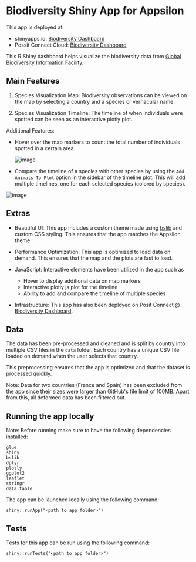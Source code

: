 # Biodiversity Shiny App for Appsilon

This app is deployed at:
- shinyapps.io: [Biodiversity Dashboard](http://parvsachdeva.shinyapps.io/shiny_biodiversity_app)
- Possit Connect Cloud: [Biodiversity Dashboard](https://connect.posit.cloud/parv-sachdeva/content/01926389-7248-1872-23fa-dbfb66268249)

This R Shiny dashboard helps visualize the biodiversity data from [Global Biodiversity Information Facility](https://www.gbif.org/occurrence/search?dataset_key=8a863029-f435-446a-821e-275f4f641165).

## Main Features

1. Species Visualization Map: Biodiversity observations can be viewed on the map by selecting a country and a species or vernacular name. 

2. Species Visualization Timeline: The timeline of when individuals were spotted can be seen as an interactive plotly plot.

Additional Features:

- Hover over the map markers to count the total number of individuals spotted in a certain area.

  ![image](https://github.com/user-attachments/assets/dc67f078-5945-40f5-823a-4f5669b846f9)


- Compare the timeline of a species with other species by using the `Add Animals To Plot` option in the sidebar of the timeline plot. This will add multiple timelines, one for each selected species (colored by species).

![image](https://github.com/user-attachments/assets/2a40aa0b-cb8c-4c94-a68f-a8f33acb4af5)




## Extras

- Beautiful UI: This app includes a custom theme made using [bslib](https://rstudio.github.io/bslib/) and custom CSS styling. This ensures that the app matches the Appsilon theme.

- Performance Optimization: This app is optimized to load data on demand. This ensures that the map and the plots are fast to load.

- JavaScript: Interactive elements have been utilized in the app such as
  - Hover to display additional data on map markers
  - Interactive plotly js plot for the timeline
  - Ability to add and compare the timeline of multiple species

- Infrastructure: This app has also been deployed on Posit Connect @ [Biodiversity Dashboard](https://connect.posit.cloud/parv-sachdeva/content/01926389-7248-1872-23fa-dbfb66268249).

## Data

The data has been pre-processed and cleaned and is split by country into multiple CSV files in the `data` folder. Each country has a unique CSV file loaded on demand when the user selects that country.

This preprocessing ensures that the app is optimized and that the dataset is processed quickly.

Note: Data for two countries (France and Spain) has been excluded from the app since their sizes were larger than GitHub's file limit of 100MB. Apart from this, all deformed data has been filtered out.

## Running the app locally


Note: Before running make sure to have the following dependencies installed:

```
glue
shiny
bslib
dplyr
plotly
ggplot2
leaflet
stringr
data.table
```

The app can be launched locally using the following command:

```{R}
shiny::runApp("<path to app folder>")
```

## Tests

Tests for this app can be run using the following command:

```{R}
shiny::runTests("<path to app folder>")
```
